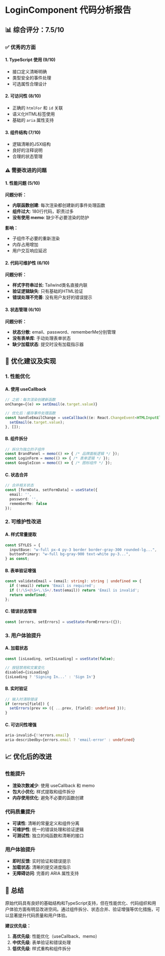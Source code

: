 # LoginComponent 代码分析报告

## 📊 综合评分：7.5/10

### ✅ **优秀的方面**

#### 1. TypeScript 使用 (9/10)
- 接口定义清晰明确
- 类型安全的事件处理
- 可选属性合理设计

#### 2. 可访问性 (8/10)
- 正确的 `htmlFor` 和 `id` 关联
- 语义化HTML标签使用
- 基础的 `aria` 属性支持

#### 3. 组件结构 (7/10)
- 逻辑清晰的JSX结构
- 良好的注释说明
- 合理的状态管理

### ⚠️ **需要改进的问题**

#### 1. 性能问题 (5/10)

**问题分析：**
- **内联函数创建**: 每次渲染都创建新的事件处理函数
- **组件过大**: 180行代码，职责过多
- **没有使用 memo**: 缺少不必要渲染的防护

**影响：**
- 子组件不必要的重新渲染
- 内存占用增加
- 用户交互响应延迟

#### 2. 代码可维护性 (6/10)

**问题分析：**
- **样式字符串过长**: Tailwind类名直接内联
- **验证逻辑缺失**: 只有基础的HTML验证
- **错误处理不完善**: 没有用户友好的错误提示

#### 3. 状态管理 (6/10)

**问题分析：**
- **状态分散**: email、password、rememberMe分别管理
- **没有表单库**: 手动处理表单状态
- **缺少加载状态**: 提交时没有加载指示器

## 🚀 **优化建议及实现**

### 1. 性能优化

#### A. 使用 useCallback
```typescript
// 之前：每次渲染创建新函数
onChange={(e) => setEmail(e.target.value)}

// 优化后：缓存事件处理函数
const handleEmailChange = useCallback((e: React.ChangeEvent<HTMLInputElement>) => {
  setEmail(e.target.value);
}, []);
```

#### B. 组件拆分
```typescript
// 拆分为独立的子组件
const BrandPanel = memo(() => { /* 品牌面板逻辑 */ });
const LoginForm = memo(() => { /* 表单逻辑 */ });
const GoogleIcon = memo(() => { /* 图标组件 */ });
```

#### C. 状态合并
```typescript
// 合并相关状态
const [formData, setFormData] = useState({
  email: '',
  password: '',
  rememberMe: false
});
```

### 2. 可维护性改进

#### A. 样式常量提取
```typescript
const STYLES = {
  inputBase: "w-full px-4 py-3 border border-gray-300 rounded-lg...",
  buttonPrimary: "w-full bg-gray-900 text-white py-3...",
} as const;
```

#### B. 表单验证增强
```typescript
const validateEmail = (email: string): string | undefined => {
  if (!email) return 'Email is required';
  if (!/\S+@\S+\.\S+/.test(email)) return 'Email is invalid';
  return undefined;
};
```

#### C. 错误状态管理
```typescript
const [errors, setErrors] = useState<FormErrors>({});
```

### 3. 用户体验提升

#### A. 加载状态
```typescript
const [isLoading, setIsLoading] = useState(false);

// 按钮禁用和文案变化
disabled={isLoading}
{isLoading ? 'Signing In...' : 'Sign In'}
```

#### B. 实时验证
```typescript
// 输入时清除错误
if (errors[field]) {
  setErrors(prev => ({ ...prev, [field]: undefined }));
}
```

#### C. 可访问性增强
```typescript
aria-invalid={!!errors.email}
aria-describedby={errors.email ? 'email-error' : undefined}
```

## 📈 **优化后的改进**

### 性能提升
- **渲染次数减少**: 使用 useCallback 和 memo
- **包大小优化**: 样式提取和组件拆分
- **内存使用优化**: 避免不必要的函数创建

### 代码质量提升
- **可读性**: 清晰的常量定义和组件分离
- **可维护性**: 统一的错误处理和验证逻辑
- **可测试性**: 独立的纯函数和清晰的接口

### 用户体验提升
- **即时反馈**: 实时验证和错误提示
- **加载状态**: 清晰的提交进度指示
- **无障碍访问**: 完善的 ARIA 属性支持

## 🎯 **总结**

原始代码具有良好的基础结构和TypeScript支持，但在性能优化、代码组织和用户体验方面有明显改进空间。通过组件拆分、状态合并、验证增强等优化措施，可以显著提升代码质量和用户体验。

**建议优先级：**
1. **高优先级**: 性能优化（useCallback、memo）
2. **中优先级**: 表单验证和错误处理
3. **低优先级**: 样式重构和组件拆分